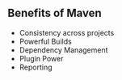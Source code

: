 ## Benefits of Maven

* Consistency across projects
* Powerful Builds
* Dependency Management
* Plugin Power
* Reporting
